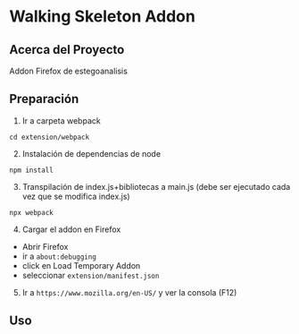 # Walking Skeleton Addon

## Acerca del Proyecto

Addon Firefox de estegoanalisis

## Preparación 
1. Ir a carpeta webpack 
```
cd extension/webpack
```
2. Instalación de dependencias de node
```
npm install
```

3. Transpilación de index.js+bibliotecas a main.js (debe ser ejecutado cada vez que se modifica index.js)
```
npx webpack
```

4. Cargar el addon en Firefox
- Abrir Firefox
- ir a `about:debugging`
- click en Load Temporary Addon
- seleccionar `extension/manifest.json`

5. Ir a `https://www.mozilla.org/en-US/` y ver la consola (F12) 


## Uso
